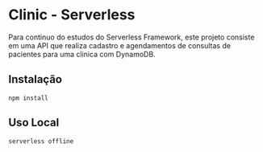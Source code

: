 # Clinic - Serverless
Para continuo do estudos do Serverless Framework, este projeto consiste em uma API que realiza cadastro e agendamentos de consultas de pacientes para uma clinica com DynamoDB.

## Instalação

```
npm install
```

## Uso Local
```
serverless offline
```
